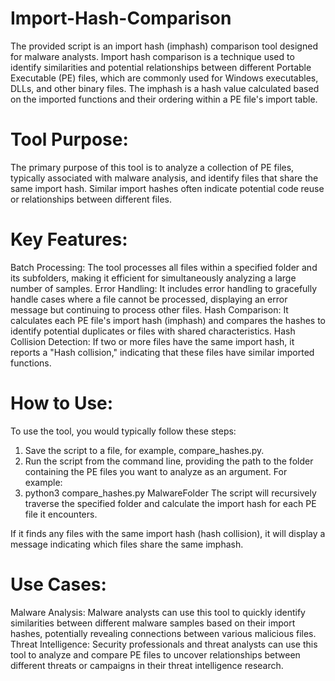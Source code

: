 # Import-Hash-Comparison
The provided script is an import hash (imphash) comparison tool designed for malware analysts. Import hash comparison is a technique used to identify similarities and potential relationships between different Portable Executable (PE) files, which are commonly used for Windows executables, DLLs, and other binary files. The imphash is a hash value calculated based on the imported functions and their ordering within a PE file's import table.

# Tool Purpose:
The primary purpose of this tool is to analyze a collection of PE files, typically associated with malware analysis, and identify files that share the same import hash. Similar import hashes often indicate potential code reuse or relationships between different files.

# Key Features:

Batch Processing: The tool processes all files within a specified folder and its subfolders, making it efficient for simultaneously analyzing a large number of samples.
Error Handling: It includes error handling to gracefully handle cases where a file cannot be processed, displaying an error message but continuing to process other files.
Hash Comparison: It calculates each PE file's import hash (imphash) and compares the hashes to identify potential duplicates or files with shared characteristics.
Hash Collision Detection: If two or more files have the same import hash, it reports a "Hash collision," indicating that these files have similar imported functions.

# How to Use:
To use the tool, you would typically follow these steps:
1. Save the script to a file, for example, compare_hashes.py.
2. Run the script from the command line, providing the path to the folder containing the PE files you want to analyze as an argument. For example:
3. python3 compare_hashes.py MalwareFolder
The script will recursively traverse the specified folder and calculate the import hash for each PE file it encounters.

If it finds any files with the same import hash (hash collision), it will display a message indicating which files share the same imphash.

# Use Cases:

Malware Analysis: Malware analysts can use this tool to quickly identify similarities between different malware samples based on their import hashes, potentially revealing connections between various malicious files.
Threat Intelligence: Security professionals and threat analysts can use this tool to analyze and compare PE files to uncover relationships between different threats or campaigns in their threat intelligence research.
